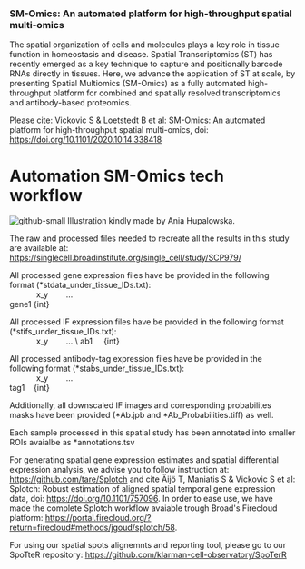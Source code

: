 ### SM-Omics: An automated platform for high-throughput spatial multi-omics

The spatial organization of cells and molecules plays a key role in tissue function in homeostasis and disease. Spatial Transcriptomics (ST) has recently emerged as a key technique to capture and positionally barcode RNAs directly in tissues. Here, we advance the application of ST at scale, by presenting Spatial Multiomics (SM-Omics) as a fully automated high-throughput platform for combined and spatially resolved transcriptomics and antibody-based proteomics. 

Please cite: Vickovic S & Loetstedt B et al: SM-Omics: An automated platform for high-throughput spatial multi-omics, doi: https://doi.org/10.1101/2020.10.14.338418

# Automation SM-Omics tech workflow
![github-small](https://github.com/klarman-cell-observatory/sm-omics/blob/master/automation.png)
Illustration kindly made by Ania Hupalowska.

The raw and processed files needed to recreate all the results in this study are available at: https://singlecell.broadinstitute.org/single_cell/study/SCP979/

All processed gene expression files have be provided in the following format (*stdata_under_tissue_IDs.txt):\
&nbsp;&nbsp;&nbsp;&nbsp;&nbsp;&nbsp;&nbsp;&nbsp;&nbsp;&nbsp;&nbsp;&nbsp;x_y&nbsp;&nbsp;&nbsp;&nbsp;&nbsp;&nbsp;&nbsp;    ...\
gene1&nbsp;{int}

All processed IF expression files have be provided in the following format (*stifs_under_tissue_IDs.txt):\
&nbsp;&nbsp;&nbsp;&nbsp;&nbsp;&nbsp;&nbsp;&nbsp;&nbsp;&nbsp;&nbsp;&nbsp;x_y&nbsp;&nbsp;&nbsp;&nbsp;&nbsp;&nbsp;&nbsp;    ... \ 
ab1&nbsp;&nbsp;&nbsp;&nbsp;&nbsp;{int}

All processed antibody-tag expression files have be provided in the following format (*stabs_under_tissue_IDs.txt):\
&nbsp;&nbsp;&nbsp;&nbsp;&nbsp;&nbsp;&nbsp;&nbsp;&nbsp;&nbsp;&nbsp;&nbsp;x_y&nbsp;&nbsp;&nbsp;&nbsp;&nbsp;&nbsp;&nbsp;    ...      
tag1&nbsp;&nbsp;&nbsp;&nbsp;{int}


Additionally, all downscaled IF images and corresponding probabilites masks have been provided (*Ab.jpb and *Ab_Probabilities.tiff) as well. 

Each sample processed in this spatial study has been annotated into smaller ROIs avaialbe as *annotations.tsv

For generating spatial gene expression estimates and spatial differential expression analysis, we advise you to follow instruction at: https://github.com/tare/Splotch and cite Äijö T, Maniatis S & Vickovic S et al: Splotch: Robust estimation of aligned spatial temporal gene expression data, doi: https://doi.org/10.1101/757096. In order to ease use, we have made the complete Splotch workflow avaiable trough Broad's Firecloud platform: https://portal.firecloud.org/?return=firecloud#methods/jgoud/splotch/58.

For using our spatial spots alignemnts and reporting tool, please go to our SpoTteR repository: https://github.com/klarman-cell-observatory/SpoTerR





